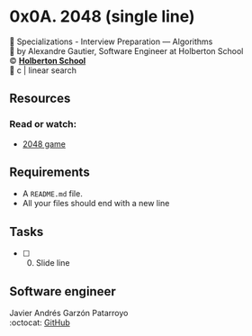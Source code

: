 # 0x0A. 2048 (single line)
:open_file_folder: Specializations - Interview Preparation ― Algorithms  
:bust_in_silhouette: by Alexandre Gautier, Software Engineer at Holberton School  
:copyright: **[Holberton School](https://www.holbertonschool.com/)**  
:bookmark: c | linear search

## Resources
### Read or watch:
* [2048 game](https://play2048.co/)

## Requirements
* A ```README.md``` file.
* All your files should end with a new line

## Tasks
* [ ] 0. Slide line

## Software engineer
Javier Andrés Garzón Patarroyo  
:octocat: [GitHub](https://github.com/javierandresgp/)
